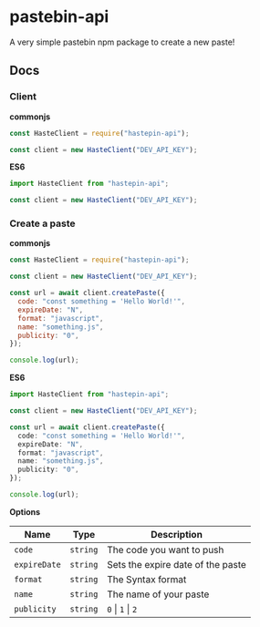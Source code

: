 # pastebin-api

A very simple pastebin npm package to create a new paste!

## Docs

### Client

**commonjs**

```js
const HasteClient = require("hastepin-api");

const client = new HasteClient("DEV_API_KEY");
```

**ES6**

```ts
import HasteClient from "hastepin-api";

const client = new HasteClient("DEV_API_KEY");
```

### Create a paste

**commonjs**

```js
const HasteClient = require("hastepin-api");

const client = new HasteClient("DEV_API_KEY");

const url = await client.createPaste({
  code: "const something = 'Hello World!'",
  expireDate: "N",
  format: "javascript",
  name: "something.js",
  publicity: "0",
});

console.log(url);
```

**ES6**

```ts
import HasteClient from "hastepin-api";

const client = new HasteClient("DEV_API_KEY");

const url = await client.createPaste({
  code: "const something = 'Hello World!'",
  expireDate: "N",
  format: "javascript",
  name: "something.js",
  publicity: "0",
});

console.log(url);
```

**Options**

| Name         | Type     | Description                       |
| ------------ | -------- | --------------------------------- |
| `code`       | `string` | The code you want to push         |
| `expireDate` | `string` | Sets the expire date of the paste |
| `format`     | `string` | The Syntax format                 |
| `name`       | `string` | The name of your paste            |
| `publicity`  | `string` | `0` \| `1` \| `2`                 |
